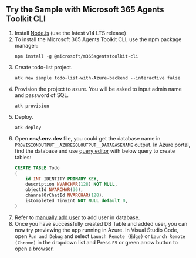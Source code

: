## Try the Sample with Microsoft 365 Agents Toolkit CLI
1. Install [Node.js](https://nodejs.org/en/download/) (use the latest v14 LTS release)
1. To install the Microsoft 365 Agents Toolkit CLI, use the npm package manager:
    ```
    npm install -g @microsoft/m365agentstoolkit-cli
    ```
1. Create todo-list project.
    ```
    atk new sample todo-list-with-Azure-backend --interactive false
    ```
1. Provision the project to azure. You will be asked to input admin name and password of SQL.
    ```
    atk provision
    ```
1. Deploy.
    ```
    atk deploy
    ```
1. Open **env/.env.dev** file, you could get the database name in `PROVISIONOUTPUT__AZURESQLOUTPUT__DATABASENAME` output. In Azure portal, find the database and use [query editor](https://docs.microsoft.com/en-us/azure/azure-sql/database/connect-query-portal) with below query to create tables:
    ```sql
    CREATE TABLE Todo
    (
        id INT IDENTITY PRIMARY KEY,
        description NVARCHAR(128) NOT NULL,
        objectId NVARCHAR(36),
        channelOrChatId NVARCHAR(128),
        isCompleted TinyInt NOT NULL default 0,
    )
    ```
1. Refer to [manually add user](https://github.com/OfficeDev/TeamsFx/blob/dev/docs/fx-core/sql-help.md#step-2-add-database-user-manually) to add user in database.
1. Once you have successfully created DB Table and added user, you can now try previewing the app running in Azure. In Visual Studio Code, open `Run and Debug` and select `Launch Remote (Edge)` or `Launch Remote (Chrome)` in the dropdown list and Press `F5` or green arrow button to open a browser.